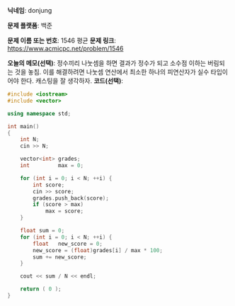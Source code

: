 **닉네임**: donjung

**문제 플랫폼**: 백준

**문제 이름 또는 번호**: 1546 평균
**문제 링크**: https://www.acmicpc.net/problem/1546

**오늘의 메모(선택)**: 
정수끼리 나눗셈을 하면 결과가 정수가 되고 소수점 이하는 버림되는 것을 놓침.
이를 해결하려면 나눗셈 연산에서 최소한 하나의 피연산자가 실수 타입이어야 한다.
캐스팅을 잘 생각하자.
**코드(선택)**:
``` c++
#include <iostream>
#include <vector>

using namespace std;

int	main()
{
	int	N;
	cin >> N;

	vector<int>	grades;
	int			max = 0;

	for (int i = 0; i < N; ++i) {
		int	score;
		cin >> score;
		grades.push_back(score);
		if (score > max)
			max = score;
	}

	float sum = 0;
	for (int i = 0; i < N; ++i) {
		float	new_score = 0;
		new_score = (float)grades[i] / max * 100;
		sum += new_score;
	}

	cout << sum / N << endl;

	return ( 0 );
}
```
